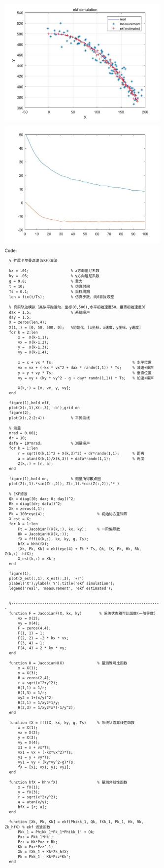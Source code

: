 ![image](https://github.com/HuangBingjian/Kalman_Learning/blob/master/figure/EKF1.jpg)

![iamge](https://github.com/HuangBingjian/Kalman_Learning/blob/master/figure/EKF2.jpg)

Code:

      % 扩展卡尔曼滤波(EKF)算法

      kx = .01;                   % x方向阻尼系数
      ky = .05;                   % y方向阻尼系数
      g = 9.8;                    % 重力
      t = 10;                     % 仿真时间
      Ts = 0.1;                   % 采样周期
      len = fix(t/Ts);            % 仿真步数，向0靠拢取整

      % 真实轨迹模拟（类似平抛运动，坐标(0,500),水平初始速度50，垂直初始速度0）
      dax = 1.5;                  % 系统噪声
      day = 1.5;
      X = zeros(len,4);
      X(1,:) = [0, 50, 500, 0];   %初始化，[x坐标，x速度，y坐标，y速度]
      for k = 2:len
          x =  X(k-1,1);
          vx = X(k-1,2);
          y =  X(k-1,3);
          vy = X(k-1,4);

          x = x + vx * Ts;                                    % 水平位置
          vx = vx + (-kx * vx^2 + dax * randn(1,1)) * Ts;     % 减速+噪声
          y = y + vy * Ts;                                    % 垂直位置
          vy = vy + (ky * vy^2 - g + day* randn(1,1)) * Ts;   % 加速+噪声

          X(k,:) = [x, vx, y, vy];    
      end

      figure(1),hold off,
      plot(X(:,1),X(:,3),'-b'),grid on
      figure(2),
      plot(X(:,2:2:4))            % 平抛曲线

      % 测量
      mrad = 0.001;
      dr = 10;
      dafa = 10*mrad;             % 测量噪声
      for k = 1:len
          r = sqrt(X(k,1)^2 + X(k,3)^2) + dr*randn(1,1);      % 距离
          a = atan(X(k,1)/X(k,3)) + dafa*randn(1,1);          % 角度
          Z(k,:) = [r, a];
      end

      figure(1),hold on,          % 测量所得散点图
      plot(Z(:,1).*sin(Z(:,2)), Z(:,1).*cos(Z(:,2)),'*')

      % EKF滤波
      Qk = diag([0; dax; 0; day])^2;
      Rk = diag([dr; dafa])^2;
      Xk = zeros(4,1);
      Pk = 100*eye(4);                        % 初始协方差矩阵
      X_est = X;
      for k = 1:len
          Ft = JacobianF(X(k,:), kx, ky);     % 一阶偏导数
          Hk = JacobianH(X(k,:));
          fX = fff(X(k,:), kx, ky, g, Ts);
          hfX = hhh(fX);
          [Xk, Pk, Kk] = ekf(eye(4) + Ft * Ts, Qk, fX, Pk, Hk, Rk, Z(k,:)'-hfX);
          X_est(k,:) = Xk';
      end

      figure(1),
      plot(X_est(:,1), X_est(:,3), '+r')
      xlabel('X');ylabel('Y');title('ekf simulation');
      legend('real', 'measurement', 'ekf estimated');


      %--------------------------------------------------------------------
      function F = JacobianF(X, kx, ky)        % 系统状态雅可比函数(一阶导数)
          vx = X(2);
          vy = X(4);
          F = zeros(4,4);
          F(1, 1) = 1;
          F(2, 2) = -2 * kx * vx;
          F(3, 4) = 1;
          F(4, 4) = 2 * ky * vy;
      end

      function H = JacobianH(X)               % 量测雅可比函数  
          x = X(1); 
          y = X(3);  
          H = zeros(2,4);  
          r = sqrt(x^2+y^2);  
          H(1,1) = 1/r; 
          H(1,3) = 1/r;  
          xy2 = 1+(x/y)^2;  
          H(2,1) = 1/xy2*1/y; 
          H(2,3) = 1/xy2*x*(-1/y^2);  
      end  

      function fX = fff(X, kx, ky, g, Ts)     % 系统状态非线性函数  
          x = X(1); 
          vx = X(2); 
          y = X(3); 
          vy = X(4);   
          x1 = x + vx*Ts;  
          vx1 = vx + (-kx*vx^2)*Ts;  
          y1 = y + vy*Ts;  
          vy1 = vy + (ky*vy^2-g)*Ts;  
          fX = [x1; vx1; y1; vy1];  
      end  

      function hfX = hhh(fX)                  % 量测非线性函数  
          x = fX(1); 
          y = fX(3);  
          r = sqrt(x^2+y^2);  
          a = atan(x/y);  
          hfX = [r; a];  
      end

      function [Xk, Pk, Kk] = ekf(Phikk_1, Qk, fXk_1, Pk_1, Hk, Rk, Zk_hfX) % ekf 滤波函数  
          Pkk_1 = Phikk_1*Pk_1*Phikk_1' + Qk;   
          Pxz = Pkk_1*Hk';    
          Pzz = Hk*Pxz + Rk;     
          Kk = Pxz*Pzz^-1;  
          Xk = fXk_1 + Kk*Zk_hfX;  
          Pk = Pkk_1 - Kk*Pzz*Kk';  
      end 
